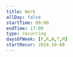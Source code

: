```yaml
---
title: Work
allDay: false
startTime: 09:00
endTime: 17:00
type: recurring
daysOfWeek: [F,R,W,T,M]
startRecur: 2024-10-08
---
```

